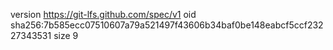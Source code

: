 version https://git-lfs.github.com/spec/v1
oid sha256:7b585ecc07510607a79a521497f43606b34baf0be148eabcf5ccf23227343531
size 9
